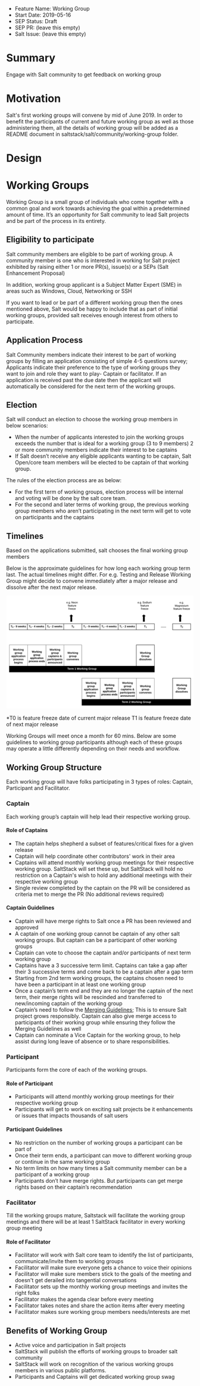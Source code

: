 - Feature Name: Working Group
- Start Date: 2019-05-16
- SEP Status: Draft
- SEP PR: (leave this empty)
- Salt Issue: (leave this empty)

# Summary
[summary]: #summary

Engage with Salt community to get feedback on working group 

# Motivation
[motivation]: #motivation

Salt's first working groups will convene by mid of June 2019. In order to benefit the participants of current and future working group as well as those administering them, all the details of working group will be added as a README document in saltstack/salt/community/working-group folder. 


# Design
[design]: #detailed-design

# Working Groups 

Working Group is a small group of individuals who come together with a common goal and work towards achieving the goal within a predetermined amount of time. It’s an opportunity for Salt community to lead Salt projects and be part of the process in its entirety. 

## Eligibility to participate 

Salt community members are eligible to be part of working group. A community member is one who is interested in working for Salt project exhibited by raising either 1 or more PR(s), issue(s) or a SEPs (Salt Enhancement Proposal) 

In addition, working group applicant is a Subject Matter Expert (SME) in areas such as Windows, Cloud, Networking or SSH 

If you want to lead or be part of a different working group then the ones mentioned above, Salt would be happy to include that as part of initial working groups, provided salt receives enough interest from others to participate. 

## Application Process

Salt Community members indicate their interest to be part of working groups by filling an application consisting of simple 4-5 questions survey; Applicants indicate their preference to the type of working groups they want to join and role they want to play- Captain or facilitator. If an application is received past the due date then the applicant will automatically be considered for the next term of the working groups. 

## Election 

Salt will conduct an election to choose the working group members in below scenarios: 
- When the number of applicants interested to join the working groups exceeds the number that is ideal for a working group (3 to 9 members) 
2 or more community members indicate their interest to be captains 
- If Salt doesn’t receive any eligible applicants wanting to be captain, Salt Open/core team members will be elected to be captain of that working group. 

The rules of the election process are as below:  
- For the first term of working groups, election process will be internal and voting will be done by the salt core team. 
- For the second and later terms of working group, the previous working group members who aren’t participating in the next term will get to vote on participants and the captains

## Timelines 

Based on the applications submitted, salt chooses the final working group members 

Below is the approximate guidelines for how long each working group term last. The actual timelines might differ. For e.g. Testing and Release Working Group might decide to convene immediately after a major release and dissolve after the next major release. 

![Working Group Timelines](./diagrams/Working-group-timelines.svg)



*T0 is feature freeze date of current major release
 T1 is feature freeze date of next major release


Working Groups will meet once a month for 60 mins. Below are some guidelines to working group participants although each of these groups may operate a little differently depending on their needs and workflow.

## Working Group Structure  

Each working group will have folks participating in 3 types of roles: Captain, Participant and Facilitator. 

### Captain

Each working group’s captain will help lead their respective working group. 

#### Role of Captains
- The captain helps shepherd a subset of features/critical fixes for a given release
- Captain will help coordinate other contributors' work in their area
- Captains will attend monthly working group meetings for their respective working group. SaltStack will set these up, but SaltStack will hold no restriction on a Captain's wish to hold any additional meetings with their respective working group
- Single review completed by the captain on the PR will be considered as criteria met to merge the PR (No additional reviews required) 

#### Captain Guidelines

- Captain will have merge rights to Salt once a PR has been reviewed and approved
- A captain of one working group cannot be captain of any other salt working groups. But captain can be a participant of other working groups 
- Captain can vote to choose the captain and/or participants of next term working group
- Captains have a 3 successive term limit. Captains can take a gap after their 3 successive terms and come back to be a captain after a gap term
- Starting from 2nd term working groups, the captains chosen need to have been a participant in at least one working group 
- Once a captain’s term end and they are no longer the captain of the next term, their merge rights will be rescinded and transferred to new/incoming captain of the working group 
- Captain’s need to follow the [Merging Guidelines](https://github.com/saltstack/salt-enhancement-proposals/); This is to ensure Salt project grows responsibly. Captain can also give merge access to participants of their working group while ensuring they follow the Merging Guidelines as well 
- Captain can nominate a Vice Captain for the working group, to help assist during long leave of absence or to share responsibilities. 

 
### Participant

Participants form the core of each of the working groups. 

#### Role of Participant 
- Participants will attend monthly working group meetings for their respective working group 
- Participants will get to work on exciting salt projects be it enhancements or issues that impacts thousands of salt users

#### Participant Guidelines 
- No restriction on the number of working groups a participant can be part of 
- Once their term ends, a participant can move to different working group or continue in the same working group 
- No term limits on how many times a Salt community member can be a participant of a working group 
- Participants don’t have merge rights. But participants can get merge rights based on their captain’s recommendation 


### Facilitator 

Till the working groups mature, Saltstack will facilitate the working group meetings and there will be at least 1 SaltStack facilitator in every working group meeting

#### Role of Facilitator 
- Facilitator will work with Salt core team to identify the list of participants, communicate/invite them to working groups 
- Facilitator will make sure everyone gets a chance to voice their opinions
- Facilitator will make sure members stick to the goals of the meeting and doesn't get derailed into tangential conversations 
- Facilitator sets up the monthly working group meetings and invites the right folks 
- Facilitator makes the agenda clear before every meeting
- Facilitator takes notes and share the action items after every meeting 
- Facilitator makes sure working group members needs/interests are met 


## Benefits of Working Group 

- Active voice and participation in Salt projects 
- SaltStack will publish the efforts of working groups to broader salt community 
- SaltStack will work on recognition of the various working groups members in various public platforms. 
- Participants and Captains will get dedicated working group swag


